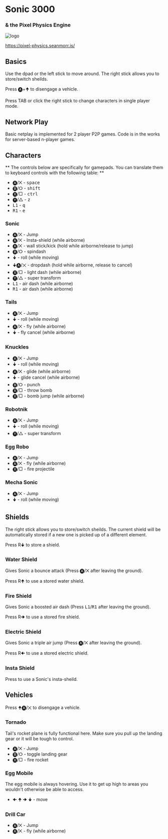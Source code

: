 # Sonic 3000
### & the Pixel Physics Engine

![logo](https://pixel-physics.seanmorr.is/icons/app-256.png)

https://pixel-physics.seanmorr.is/

## Basics

Use the dpad or the left stick to move around. The right stick allows you to store/switch sheilds.

Press 🅐+🠉 to disengage a vehicle.

Press TAB or click the right stick to change characters in single player mode.

## Network Play

Basic netplay is implemented for 2 player P2P games. Code is in the works for server-based n-player games.

## Characters

** The controls below are specifically for gamepads. You can translate them to keyboard controls with the following table: **

* 🅐/✕ - <kbd>space</kbd>
* 🅑/ⵔ - <kbd>shift</kbd>
* 🅧/▢ - <kbd>ctrl</kbd>
* 🅨/△ - <kbd>z</kbd>
* <kbd>L1</kbd> - <kbd>q</kbd>
* <kbd>R1</kbd> - <kbd>e</kbd>

### Sonic

* 🅐/✕ - Jump
* 🅐/✕ - Insta-shield (while airborne)
* 🅐/✕ - wall stick/kick (hold while airborne/release to jump)
* 🅑/ⵔ  - spindash
* 🠋 - roll (while moving)
* 🠋🅐/✕ - dropdash (hold while airborne, release to cancel)
* 🅧/▢ - light dash (while airborne)
* 🅨/△ - super transform
* <kbd>L1</kbd> - air dash (while airborne)
* <kbd>R1</kbd> - air dash (while airborne)

### Tails

* 🅐/✕ - Jump
* 🠋 - roll (while moving)
* 🅐/✕ - fly (while airborne)
* 🠋 - fly cancel (while airborne)

### Knuckles

* 🅐/✕ - Jump
* 🠋 - roll (while moving)
* 🅐/✕ - glide (while airborne)
* 🠋 - glide cancel (while airborne)
* 🅑/ⵔ - punch
* 🅧/▢ - throw bomb
* 🅧/▢ - bomb jump (while airborne)

### Robotnik

* 🅐/✕ - Jump
* 🠋 - roll (while moving)
* 🅨/△ - super transform

### Egg Robo

* 🅐/✕ - Jump
* 🅐/✕ - fly (while airborne)
* 🅧/▢ - fire projectile

### Mecha Sonic

* 🅐/✕ - Jump
* 🠋 - roll (while moving)

## Shields

The right stick allows you to store/switch sheilds. The current shield will be automatically stored if a new one is picked up of a different element.

Press R🠋 to store a shield.

### Water Shield

Gives Sonic a bounce attack (Press 🅐/✕ after leaving the ground).

Press R🠉 to use a stored water shield.

### Fire Shield

Gives Sonic a boosted air dash (Press <kbd>L1</kbd>/<kbd>R1</kbd> after leaving the ground).

Press R🠊 to use a stored fire shield.

### Electric Shield

Gives Sonic a triple air jump (Press 🅐/✕ after leaving the ground).

Press R🠈 to use a stored electric shield.

### Insta Shield

Press  to use a Sonic's insta-sheild.

## Vehicles

Press 🠉🅐/✕ to disengage a vehicle.

### Tornado

Tail's rocket plane is fully functional here. Make sure you pull up the landing gear or it will be tough to control.

* 🅐/✕ - Jump
* 🅑/ⵔ  - toggle landing gear
* 🅧/▢ - fire rocket

### Egg Mobile

The egg mobile is always hovering. Use it to get up high to areas you wouldn't otherwise be able to access.

* 🠈 🠉 🠊 🠋 - move

### Drill Car

* 🅐/✕ - Jump
* 🅐/✕ - fly (while airborne)
